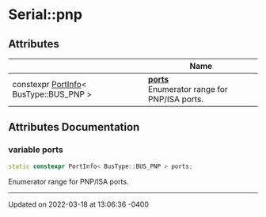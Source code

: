 # Serial::pnp


## Attributes

|                | Name           |
| -------------- | -------------- |
| constexpr [PortInfo](struct_serial_1_1_port_info.md)< BusType::BUS_PNP > | **[ports](namespace_serial_1_1pnp.md#variable-ports)** <br>Enumerator range for PNP/ISA ports.  |



## Attributes Documentation

### variable ports

```cpp
static constexpr PortInfo< BusType::BUS_PNP > ports;
```

Enumerator range for PNP/ISA ports. 




-------------------------------

Updated on 2022-03-18 at 13:06:36 -0400